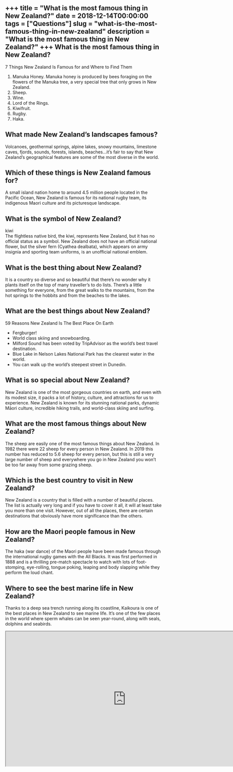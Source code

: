 +++
title = "What is the most famous thing in New Zealand?"
date = 2018-12-14T00:00:00
tags = ["Questions"]
slug = "what-is-the-most-famous-thing-in-new-zealand"
description = "What is the most famous thing in New Zealand?"
+++
What is the most famous thing in New Zealand?
---------------------------------------------

7 Things New Zealand Is Famous for and Where to Find Them

1. Manuka Honey. Manuka honey is produced by bees foraging on the flowers of the Manuka tree, a very special tree that only grows in New Zealand.
2. Sheep.
3. Wine.
4. Lord of the Rings.
5. Kiwifruit.
6. Rugby.
7. Haka.

What made New Zealand’s landscapes famous?
------------------------------------------

Volcanoes, geothermal springs, alpine lakes, snowy mountains, limestone caves, fjords, sounds, forests, islands, beaches…it’s fair to say that New Zealand’s geographical features are some of the most diverse in the world.

Which of these things is New Zealand famous for?
------------------------------------------------

A small island nation home to around 4.5 million people located in the Pacific Ocean, New Zealand is famous for its national rugby team, its indigenous Maori culture and its picturesque landscape.

What is the symbol of New Zealand?
----------------------------------

kiwi  
The flightless native bird, the kiwi, represents New Zealand, but it has no official status as a symbol. New Zealand does not have an official national flower, but the silver fern (Cyathea dealbata), which appears on army insignia and sporting team uniforms, is an unofficial national emblem.

What is the best thing about New Zealand?
-----------------------------------------

It is a country so diverse and so beautiful that there’s no wonder why it plants itself on the top of many traveller’s to do lists. There’s a little something for everyone, from the great walks to the mountains, from the hot springs to the hobbits and from the beaches to the lakes.

What are the best things about New Zealand?
-------------------------------------------

59 Reasons New Zealand Is The Best Place On Earth

- Fergburger!
- World class skiing and snowboarding.
- Milford Sound has been voted by TripAdvisor as the world’s best travel destination.
- Blue Lake in Nelson Lakes National Park has the clearest water in the world.
- You can walk up the world’s steepest street in Dunedin.

What is so special about New Zealand?
-------------------------------------

New Zealand is one of the most gorgeous countries on earth, and even with its modest size, it packs a lot of history, culture, and attractions for us to experience. New Zealand is known for its stunning national parks, dynamic Māori culture, incredible hiking trails, and world-class skiing and surfing.

What are the most famous things about New Zealand?
--------------------------------------------------

The sheep are easily one of the most famous things about New Zealand. In 1982 there were 22 sheep for every person in New Zealand. In 2019 this number has reduced to 5.6 sheep for every person, but this is still a very large number of sheep and everywhere you go in New Zealand you won’t be too far away from some grazing sheep.

Which is the best country to visit in New Zealand?
--------------------------------------------------

New Zealand is a country that is filled with a number of beautiful places. The list is actually very long and if you have to cover it all, it will at least take you more than one visit. However, out of all the places, there are certain destinations that obviously have more significance than the others.

How are the Maori people famous in New Zealand?
-----------------------------------------------

The haka (war dance) of the Maori people have been made famous through the international rugby games with the All Blacks. It was first performed in 1888 and is a thrilling pre-match spectacle to watch with lots of foot-stomping, eye-rolling, tongue poking, leaping and body slapping while they perform the loud chant.

Where to see the best marine life in New Zealand?
-------------------------------------------------

Thanks to a deep sea trench running along its coastline, Kaikoura is one of the best places in New Zealand to see marine life. It’s one of the few places in the world where sperm whales can be seen year-round, along with seals, dolphins and seabirds.

<iframe allow="accelerometer; autoplay; clipboard-write; encrypted-media; gyroscope; picture-in-picture" allowfullscreen="" class="__youtube_prefs__  epyt-is-override  no-lazyload" data-no-lazy="1" data-origheight="433" data-origwidth="770" data-skipgform_ajax_framebjll="" height="433" id="_ytid_80982" loading="lazy" src="https://www.youtube.com/embed/dvlCSIY25Fw?enablejsapi=1&autoplay=0&cc_load_policy=0&cc_lang_pref=&iv_load_policy=1&loop=0&modestbranding=0&rel=1&fs=1&playsinline=0&autohide=2&theme=dark&color=red&controls=1&" title="YouTube player" width="770"></iframe>